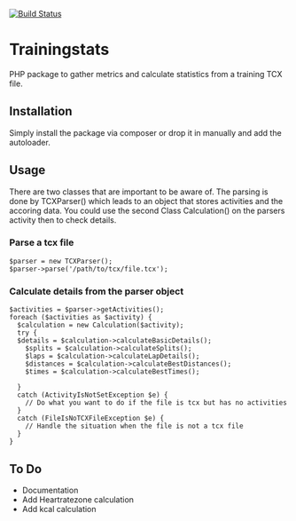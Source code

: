 [![Build Status](https://travis-ci.org/McGo/trainingstats.svg)](https://travis-ci.org/McGo/trainingstats)
# Trainingstats
PHP package to gather metrics and calculate statistics from a training TCX file.

## Installation

Simply install the package via composer or drop it in manually and add the autoloader.

## Usage

There are two classes that are important to be aware of. The parsing is done by TCXParser() which leads to an object that stores activities and the accoring data. You could use the second Class Calculation() on the parsers activity then to check details.

### Parse a tcx file
```
$parser = new TCXParser();
$parser->parse('/path/to/tcx/file.tcx');
```

### Calculate details from the parser object
```
$activities = $parser->getActivities();
foreach ($activities as $activity) {
  $calculation = new Calculation($activity);
  try {
  $details = $calculation->calculateBasicDetails();
    $splits = $calculation->calculateSplits();
    $laps = $calculation->calculateLapDetails();
    $distances = $calculation->calculateBestDistances();
    $times = $calculation->calculateBestTimes();

  }
  catch (ActivityIsNotSetException $e) {
    // Do what you want to do if the file is tcx but has no activities
  }
  catch (FileIsNoTCXFileException $e) {
    // Handle the situation when the file is not a tcx file
  }
}
```

## To Do

* Documentation
* Add Heartratezone calculation
* Add kcal calculation


